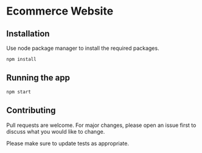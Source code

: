 
# Ecommerce Website

## Installation

Use node package manager to install the required packages.

```
npm install
```

## Running the app

```
npm start
```


## Contributing

Pull requests are welcome. For major changes, please open an issue first to discuss what you would like to change.

Please make sure to update tests as appropriate.
